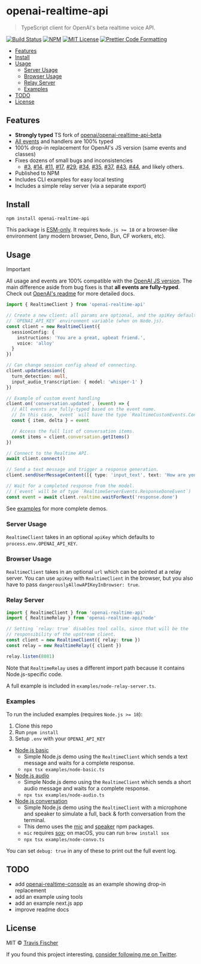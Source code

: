 # openai-realtime-api <!-- omit from toc -->

> TypeScript client for OpenAI's beta realtime voice API.

<p>
  <a href="https://github.com/transitive-bullshit/openai-realtime-api/actions/workflows/main.yml"><img alt="Build Status" src="https://github.com/transitive-bullshit/openai-realtime-api/actions/workflows/main.yml/badge.svg" /></a>
  <a href="https://www.npmjs.com/package/openai-realtime-api"><img alt="NPM" src="https://img.shields.io/npm/v/openai-realtime-api.svg" /></a>
  <a href="https://github.com/transitive-bullshit/openai-realtime-api/blob/main/license"><img alt="MIT License" src="https://img.shields.io/badge/license-MIT-blue" /></a>
  <a href="https://prettier.io"><img alt="Prettier Code Formatting" src="https://img.shields.io/badge/code_style-prettier-brightgreen.svg" /></a>
</p>

- [Features](#features)
- [Install](#install)
- [Usage](#usage)
  - [Server Usage](#server-usage)
  - [Browser Usage](#browser-usage)
  - [Relay Server](#relay-server)
  - [Examples](#examples)
- [TODO](#todo)
- [License](#license)

## Features

- **Strongly typed** TS fork of [openai/openai-realtime-api-beta](https://github.com/openai/openai-realtime-api-beta)
- [All events](./src/events.ts) and handlers are 100% typed
- 100% drop-in replacement for OpenAI's JS version (same events and classes)
- Fixes dozens of small bugs and inconsistencies
  - [#3](https://github.com/openai/openai-realtime-api-beta/issues/3), [#14](https://github.com/openai/openai-realtime-api-beta/issues/14), [#11](https://github.com/openai/openai-realtime-api-beta/pull/11), [#17](https://github.com/openai/openai-realtime-api-beta/pull/17), [#29](https://github.com/openai/openai-realtime-api-beta/pull/29), [#34](https://github.com/openai/openai-realtime-api-beta/pull/34), [#35](https://github.com/openai/openai-realtime-api-beta/pull/35), [#37](https://github.com/openai/openai-realtime-api-beta/pull/37), [#43](https://github.com/openai/openai-realtime-api-beta/pull/43), [#44](https://github.com/openai/openai-realtime-api-beta/pull/44), and likely others.
- Published to NPM
- Includes CLI examples for easy local testing
- Includes a simple relay server (via a separate export)

## Install

```sh
npm install openai-realtime-api
```

This package is [ESM-only](https://gist.github.com/sindresorhus/a39789f98801d908bbc7ff3ecc99d99c). It requires `Node.js >= 18` or a browser-like environment (any modern browser, Deno, Bun, CF workers, etc).

## Usage

> [!IMPORTANT]
> All usage and events are 100% compatible with the [OpenAI JS version](https://github.com/openai/openai-realtime-api-beta). The main difference aside from bug fixes is that **all events are fully-typed**. Check out [OpenAI's readme](https://github.com/openai/openai-realtime-api-beta) for more detailed docs.

```ts
import { RealtimeClient } from 'openai-realtime-api'

// Create a new client; all params are optional, and the apiKey defaults to the
// `OPENAI_API_KEY` environment variable (when on Node.js).
const client = new RealtimeClient({
  sessionConfig: {
    instructions: 'You are a great, upbeat friend.',
    voice: 'alloy'
  }
})

// Can change session config ahead of connecting.
client.updateSession({
  turn_detection: null,
  input_audio_transcription: { model: 'whisper-1' }
})

// Example of custom event handling
client.on('conversation.updated', (event) => {
  // All events are fully-typed based on the event name.
  // In this case, `event` will have the type `RealtimeCustomEvents.ConversationUpdatedEvent`
  const { item, delta } = event

  // Access the full list of conversation items.
  const items = client.conversation.getItems()
})

// Connect to the Realtime API.
await client.connect()

// Send a text message and trigger a response generation.
client.sendUserMessageContent([{ type: 'input_text', text: 'How are you?' }])

// Wait for a completed response from the model.
// (`event` will be of type `RealtimeServerEvents.ResponseDoneEvent`)
const event = await client.realtime.waitForNext('response.done')
```

See [examples](#examples) for more complete demos.

### Server Usage

`RealtimeClient` takes in an optional `apiKey` which defaults to `process.env.OPENAI_API_KEY`.

### Browser Usage

`RealtimeClient` takes in an optional `url` which can be pointed at a relay server. You can use `apiKey` with `RealtimeClient` in the browser, but you also have to pass `dangerouslyAllowAPIKeyInBrowser: true`.

### Relay Server

```ts
import { RealtimeClient } from 'openai-realtime-api'
import { RealtimeRelay } from 'openai-realtime-api/node'

// Setting `relay: true` disables tool calls, since that will be the
// responsibility of the upstream client.
const client = new RealtimeClient({ relay: true })
const relay = new RealtimeRelay({ client })

relay.listen(8081)
```

Note that `RealtimeRelay` uses a different import path because it contains Node.js-specific code.

A full example is included in `examples/node-relay-server.ts`.

### Examples

To run the included examples (requires `Node.js >= 18`):

1. Clone this repo
2. Run `pnpm install`
3. Setup `.env` with your `OPENAI_API_KEY`

- [Node.js basic](./examples/node-basic.ts)
  - Simple Node.js demo using the `RealtimeClient` which sends a text message and waits for a complete response.
  - `npx tsx examples/node-basic.ts`
- [Node.js audio](./examples/node-audio.ts)
  - Simple Node.js demo using the `RealtimeClient` which sends a short audio message and waits for a complete response.
  - `npx tsx examples/node-audio.ts`
- [Node.js conversation](./examples/node-convo.ts)
  - Simple Node.js demo using the `RealtimeClient` with a microphone and speaker to simulate a full, back & forth conversation from the terminal.
  - This demo uses the [mic](https://github.com/ashishbajaj99/mic) and [speaker](https://github.com/TooTallNate/node-speaker) npm packages.
  - `mic` requires [sox](https://sourceforge.net/projects/sox/); on macOS, you can run `brew install sox`
  - `npx tsx examples/node-convo.ts`

You can set `debug: true` in any of these to print out the full event log.

## TODO

- add [openai-realtime-console](https://github.com/openai/openai-realtime-console) as an example showing drop-in replacement
- add an example using tools
- add an example next.js app
- improve readme docs

## License

MIT © [Travis Fischer](https://x.com/transitive_bs)

If you found this project interesting, [consider following me on Twitter](https://x.com/transitive_bs).
